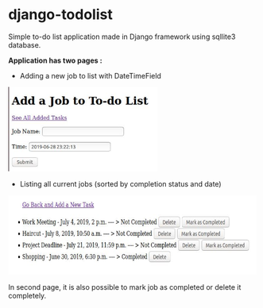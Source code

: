 # django-todolist

Simple to-do list application made in Django framework using sqllite3 database.

**Application has two pages :**

- Adding a new job to list with DateTimeField

<img src="index.JPG" width="300" height="170">

- Listing all current jobs (sorted by completion status and date)

<img src="list.JPG" width="500" height="160">

In second page, it is also possible to mark job as completed or delete it completely. 
